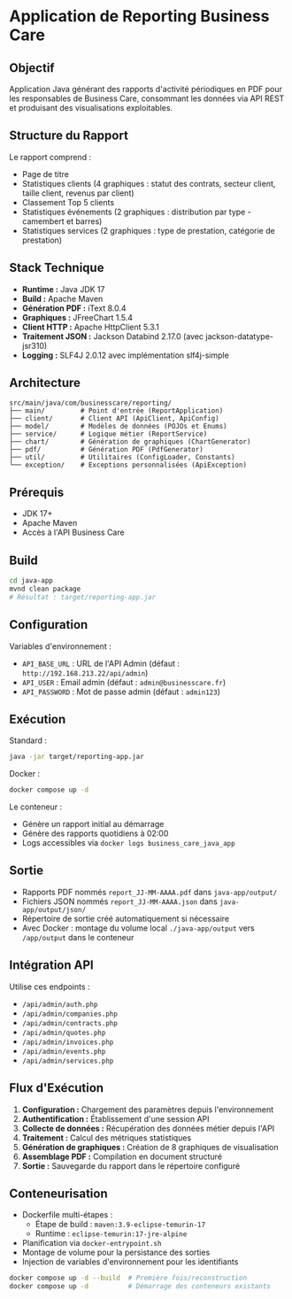 # Application de Reporting Business Care

## Objectif
Application Java générant des rapports d'activité périodiques en PDF pour les responsables de Business Care, consommant les données via API REST et produisant des visualisations exploitables.

## Structure du Rapport
Le rapport comprend :
- Page de titre
- Statistiques clients (4 graphiques : statut des contrats, secteur client, taille client, revenus par client)
- Classement Top 5 clients
- Statistiques événements (2 graphiques : distribution par type - camembert et barres)
- Statistiques services (2 graphiques : type de prestation, catégorie de prestation)

## Stack Technique
- **Runtime :** Java JDK 17
- **Build :** Apache Maven
- **Génération PDF :** iText 8.0.4
- **Graphiques :** JFreeChart 1.5.4
- **Client HTTP :** Apache HttpClient 5.3.1
- **Traitement JSON :** Jackson Databind 2.17.0 (avec jackson-datatype-jsr310)
- **Logging :** SLF4J 2.0.12 avec implémentation slf4j-simple

## Architecture
```
src/main/java/com/businesscare/reporting/
├── main/         # Point d'entrée (ReportApplication)
├── client/       # Client API (ApiClient, ApiConfig)
├── model/        # Modèles de données (POJOs et Enums)
├── service/      # Logique métier (ReportService)
├── chart/        # Génération de graphiques (ChartGenerator)
├── pdf/          # Génération PDF (PdfGenerator)
├── util/         # Utilitaires (ConfigLoader, Constants)
└── exception/    # Exceptions personnalisées (ApiException)
```

## Prérequis
- JDK 17+
- Apache Maven
- Accès à l'API Business Care

## Build
```bash
cd java-app
mvnd clean package
# Résultat : target/reporting-app.jar
```

## Configuration
Variables d'environnement :
- `API_BASE_URL` : URL de l'API Admin (défaut : `http://192.168.213.22/api/admin`)
- `API_USER` : Email admin (défaut : `admin@businesscare.fr`)
- `API_PASSWORD` : Mot de passe admin (défaut : `admin123`)

## Exécution
Standard :
```bash
java -jar target/reporting-app.jar
```

Docker :
```bash
docker compose up -d
```

Le conteneur :
- Génère un rapport initial au démarrage
- Génère des rapports quotidiens à 02:00
- Logs accessibles via `docker logs business_care_java_app`

## Sortie
- Rapports PDF nommés `report_JJ-MM-AAAA.pdf` dans `java-app/output/`
- Fichiers JSON nommés `report_JJ-MM-AAAA.json` dans `java-app/output/json/`
- Répertoire de sortie créé automatiquement si nécessaire
- Avec Docker : montage du volume local `./java-app/output` vers `/app/output` dans le conteneur

## Intégration API
Utilise ces endpoints :
- `/api/admin/auth.php`
- `/api/admin/companies.php`
- `/api/admin/contracts.php`
- `/api/admin/quotes.php`
- `/api/admin/invoices.php`
- `/api/admin/events.php`
- `/api/admin/services.php`

## Flux d'Exécution
1. **Configuration :** Chargement des paramètres depuis l'environnement
2. **Authentification :** Établissement d'une session API
3. **Collecte de données :** Récupération des données métier depuis l'API
4. **Traitement :** Calcul des métriques statistiques
5. **Génération de graphiques :** Création de 8 graphiques de visualisation
6. **Assemblage PDF :** Compilation en document structuré
7. **Sortie :** Sauvegarde du rapport dans le répertoire configuré

## Conteneurisation
- Dockerfile multi-étapes :
  - Étape de build : `maven:3.9-eclipse-temurin-17`
  - Runtime : `eclipse-temurin:17-jre-alpine`
- Planification via `docker-entrypoint.sh`
- Montage de volume pour la persistance des sorties
- Injection de variables d'environnement pour les identifiants

```bash
docker compose up -d --build  # Première fois/reconstruction
docker compose up -d          # Démarrage des conteneurs existants
```
